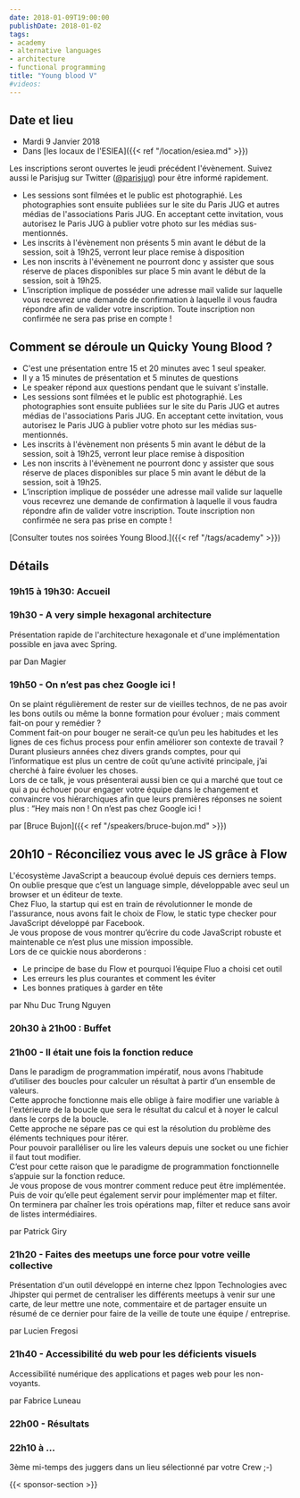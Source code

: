 ```yaml
---
date: 2018-01-09T19:00:00
publishDate: 2018-01-02
tags:
- academy
- alternative languages
- architecture
- functional programming
title: "Young blood V"
#videos:
---
```


## Date et lieu

- Mardi 9 Janvier 2018
- Dans [les locaux de l'ESIEA]({{< ref "/location/esiea.md" >}})

Les inscriptions seront ouvertes le jeudi précédent l'évènement. Suivez aussi le Parisjug sur Twitter ([@parisjug](https://twitter.com/parisjug)) pour être informé rapidement.
- Les sessions sont filmées et le public est photographié. Les photographies sont ensuite publiées sur le site du Paris JUG et autres médias de l'associations Paris JUG. En acceptant cette invitation, vous autorisez le Paris JUG à publier votre photo sur les médias sus-mentionnés.
- Les inscrits à l'évènement non présents 5 min avant le début de la session, soit à 19h25, verront leur place remise à disposition
- Les non inscrits à l'évènement ne pourront donc y assister que sous réserve de places disponibles sur place 5 min avant le début de la session, soit à 19h25.
- L’inscription implique de posséder une adresse mail valide sur laquelle vous recevrez une demande de confirmation à laquelle il vous faudra répondre afin de valider votre inscription. Toute inscription non confirmée ne sera pas prise en compte !


## Comment se déroule un Quicky Young Blood ?

- C'est une présentation entre 15 et 20 minutes avec 1 seul speaker.
- Il y a 15 minutes de présentation et 5 minutes de questions
- Le speaker répond aux questions pendant que le suivant s'installe.
- Les sessions sont filmées et le public est photographié. Les photographies sont ensuite publiées sur le site du Paris JUG et autres médias de l'associations Paris JUG. En acceptant cette invitation, vous autorisez le Paris JUG à publier votre photo sur les médias sus-mentionnés.
- Les inscrits à l'évènement non présents 5 min avant le début de la session, soit à 19h25, verront leur place remise à disposition
- Les non inscrits à l'évènement ne pourront donc y assister que sous réserve de places disponibles sur place 5 min avant le début de la session, soit à 19h25.
- L’inscription implique de posséder une adresse mail valide sur laquelle vous recevrez une demande de confirmation à laquelle il vous faudra répondre afin de valider votre inscription. Toute inscription non confirmée ne sera pas prise en compte !

[Consulter toutes nos soirées Young Blood.]({{< ref "/tags/academy" >}})

## Détails

### 19h15 à 19h30: Accueil

### 19h30 - A very simple hexagonal architecture

Présentation rapide de l'architecture hexagonale et d'une implémentation possible en java avec Spring.

par Dan Magier

### 19h50 - On n’est pas chez Google ici !

On se plaint régulièrement de rester sur de vieilles technos, de ne pas avoir les bons outils ou même la bonne formation pour évoluer ; mais comment fait-on pour y remédier ?  
Comment fait-on pour bouger ne serait-ce qu’un peu les habitudes et les lignes de ces fichus process pour enfin améliorer son contexte de travail ?  
Durant plusieurs années chez divers grands comptes, pour qui l’informatique est plus un centre de coût qu’une activité principale, j’ai cherché à faire évoluer les choses.  
Lors de ce talk, je vous présenterai aussi bien ce qui a marché que tout ce qui a pu échouer pour engager votre équipe dans le changement et convaincre vos hiérarchiques afin que leurs premières réponses ne soient plus : “Hey mais non ! On n’est pas chez Google ici !

par [Bruce Bujon]({{< ref "/speakers/bruce-bujon.md" >}})

## 20h10 - Réconciliez vous avec le JS grâce à Flow

L'écosystème JavaScript a beaucoup évolué depuis ces derniers temps.  
On oublie presque que c’est un language simple, développable avec seul un browser et un éditeur de texte.  
Chez Fluo, la startup qui est en train de révolutionner le monde de l'assurance, nous avons fait le choix de Flow, le static type checker pour JavaScript développé par Facebook.  
Je vous propose de vous montrer qu’écrire du code JavaScript robuste et maintenable ce n’est plus une mission impossible.  
Lors de ce quickie nous aborderons :

* Le principe de base du Flow et pourquoi l’équipe Fluo a choisi cet outil
* Les erreurs les plus courantes et comment les éviter
* Les bonnes pratiques à garder en tête

par Nhu Duc Trung Nguyen

### 20h30 à 21h00 : Buffet

### 21h00 - Il était une fois la fonction reduce

Dans le paradigm de programmation impératif, nous avons l’habitude d’utiliser des boucles pour calculer un résultat à partir d’un ensemble de valeurs.  
Cette approche fonctionne mais elle oblige à faire modifier une variable à l'extérieure de la boucle que sera le résultat du calcul et à noyer le calcul dans le corps de la boucle.  
Cette approche ne sépare pas ce qui est la résolution du problème des éléments techniques pour itérer.  
Pour pouvoir paralléliser ou lire les valeurs depuis une socket ou une fichier il faut tout modifier.  
C’est pour cette raison que le paradigme de programmation fonctionnelle s’appuie sur la fonction reduce.  
Je vous propose de vous montrer comment reduce peut être implémentée.  
Puis de voir qu’elle peut également servir pour implémenter map et filter.  
On terminera par chaîner les trois opérations map, filter et reduce sans avoir de listes intermédiaires.

par Patrick Giry

### 21h20 - Faites des meetups une force pour votre veille collective

Présentation d'un outil développé en interne chez Ippon Technologies avec Jhipster qui permet de centraliser les différents meetups à venir sur une carte, de leur mettre une note, commentaire et de partager ensuite un résumé de ce dernier pour faire de la veille de toute une équipe / entreprise.

par Lucien Fregosi

### 21h40 - Accessibilité du web pour les déficients visuels

Accessibilité numérique des applications et pages web pour les non-voyants.

par Fabrice Luneau

### 22h00 - Résultats

### 22h10 à ...

3ème mi-temps des juggers dans un lieu sélectionné par votre Crew ;-)

{{< sponsor-section >}}

